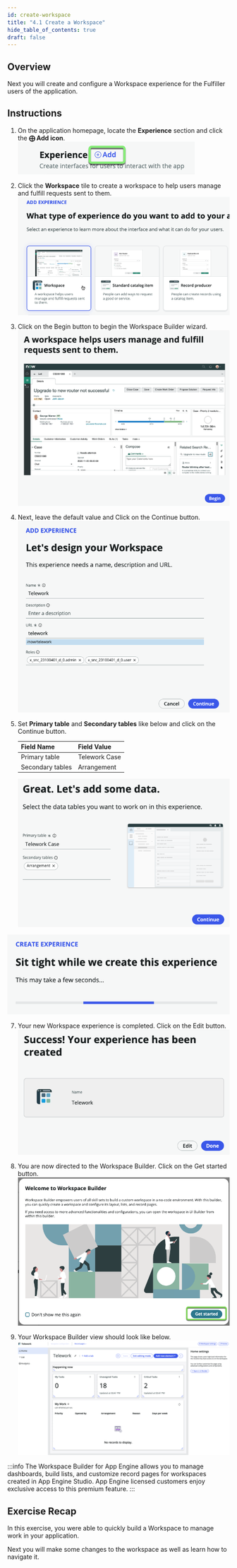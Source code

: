 ```yaml
---
id: create-workspace
title: "4.1 Create a Workspace"
hide_table_of_contents: true
draft: false
---
```


## Overview 

Next you will create and configure a Workspace experience for the Fulfiller users of the application. 

## Instructions
1. On the application homepage, locate the **Experience** section and click the **⨁ Add icon**.
![](../images/2023-10-04-15-35-48.png)


2. Click the **Workspace** tile to create a workspace to help users manage and fulfill requests sent to them.
![](../images/2023-10-04-15-36-18.png)


3. Click on the <span className="button-purple">Begin</span> button to begin the Workspace Builder wizard.
![](../images/2023-10-04-15-36-36.png)


4. Next, leave the default value and Click on the <span className="button-purple">Continue</span> button.
![](../images/2023-10-04-15-37-03.png)


5. Set **Primary table** and **Secondary tables** like below and click on the <span className="button-purple">Continue</span> button.

    |Field Name           | Field Value
    |---------------------| --------------
    | Primary table    | Telework Case
    | Secondary tables | Arrangement

    ![](../images/2023-10-04-15-45-10.png)

![](../images/2023-10-04-15-46-19.png)


7. Your new Workspace experience is completed.  Click on the <span className="button-tan-blue">Edit</span> button.
![](../images/2023-10-04-15-46-36.png)


8. You are now directed to the Workspace Builder. Click on the <span className="button-purple">Get started</span> button.
![](./workspace/Welcome_to_Workspace_Builder.png)


9. Your Workspace Builder view should look like below. 
![](../images/2023-10-04-15-47-46.png)


:::info
The Workspace Builder for App Engine allows you to manage dashboards, build lists, and customize record pages for workspaces created in App Engine Studio. App Engine licensed customers enjoy exclusive access to this premium feature.
:::

## Exercise Recap

In this exercise, you were able to quickly build a Workspace to manage work in your application. 

Next you will make some changes to the workspace as well as learn how to navigate it. 
